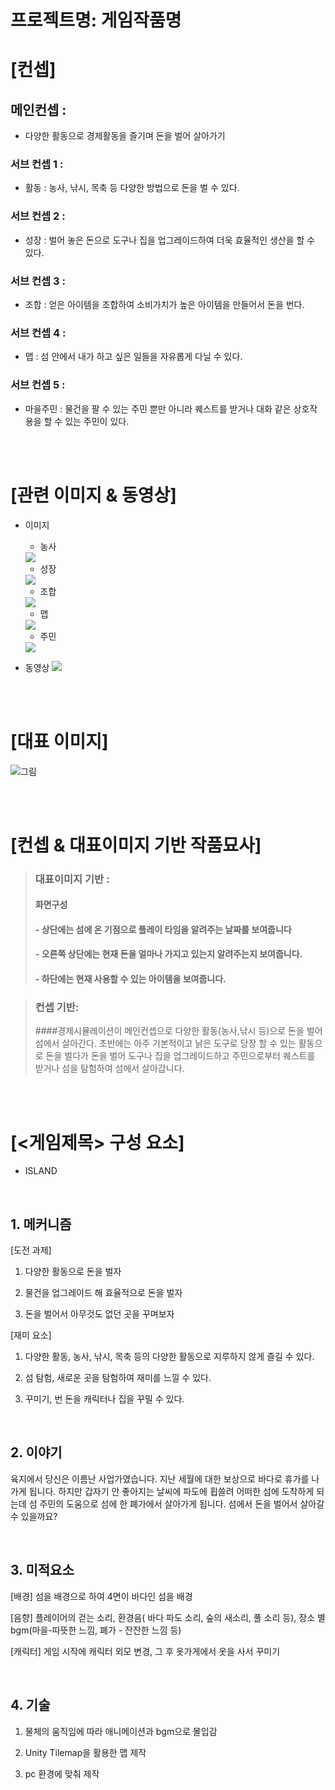 # 프로젝트명: 게임작품명

# [컨셉]

## 메인컨셉 :

- 다양한 활동으로 경제활동을 즐기며 돈을 벌어 살아가기

### 서브 컨셉 1 :

- 활동 : 농사, 낚시, 목축 등 다양한 방법으로 돈을 벌 수 있다.

### 서브 컨셉 2 :

- 성장 : 벌어 놓은 돈으로 도구나 집을 업그레이드하여 더욱 효율적인 생산을 할 수 있다.

### 서브 컨셉 3 :

- 조합 : 얻은 아이템을 조합하여 소비가치가 높은 아이템을 만들어서 돈을 번다.

### 서브 컨셉 4 :

- 맵 : 섬 안에서 내가 하고 싶은 일들을 자유롭게 다닐 수 있다.

### 서브 컨셉 5 :

- 마을주민 : 물건을 팔 수 있는 주민 뿐만 아니라 퀘스트를 받거나 대화 같은 상호작용을 할 수 있는 주민이 있다.

<br><br>

# [관련 이미지 & 동영상]

- 이미지  
  - 농사

  <img src="./img/관련이미지-농사.png">

  - 성장

  <img src="./img/관련이미지-레벨.png">

  - 조합

  <img src="./img/관련이미지-조합.png">

  - 맵

  <img src="./img/관련이미지-맵.png">

  - 주민

  <img src="./img/관련이미지-주민.png">
- 동영상
  [![](./img/동영상.png)](https://youtu.be/7IDfb0kU4ws)

<br><br>

# [대표 이미지]

![그림](./img/대표이미지.png)

<br><br>

# [컨셉 & 대표이미지 기반 작품묘사]

> ### 대표이미지 기반 :
> #### 화면구성
> #### - 상단에는 섬에 온 기점으로 플레이 타임을 알려주는 날짜를 보여줍니다
> #### - 오른쪽 상단에는 현재 돈을 얼마나 가지고 있는지 알려주는지 보여줍니다.
> #### - 하단에는 현재 사용할 수 있는 아이템을 보여줍니다. 

> ### 컨셉 기반: 
> ####경제시뮬레이션이 메인컨셉으로 다양한 활동(농사,낚시 등)으로 돈을 벌어 섬에서 살아간다. 초반에는 아주 기본적이고 낡은 도구로 당장 할 수 있는 활동으로 돈을 벌다가 돈을 벌어 도구나 집을 업그레이드하고 주민으로부터 퀘스트를 받거나 섬을 탐험하여 섬에서 살아갑니다.

<br><br>

# [<게임제목> 구성 요소]

- ISLAND

<br>

## 1. 메커니즘

[도전 과제]

1. 다양한 활동으로 돈을 벌자

2. 물건을 업그레이드 해 효율적으로 돈을 벌자

3. 돈을 벌어서 아무것도 없던 곳을 꾸며보자



[재미 요소]

1. 다양한 활동, 농사, 낚시, 목축 등의 다양한 활동으로 지루하지 않게 즐길 수 있다.

2. 섬 탐험, 새로운 곳을 탐험하여 재미를 느낄 수 있다.

3. 꾸미기, 번 돈을 캐릭터나 집을 꾸밀 수 있다.

<br>

## 2. 이야기

육지에서 당신은 이름난 사업가였습니다. 지난 세월에 대한 보상으로 바다로 휴가를 나가게 됩니다. 하지만 갑자기 안 좋아지는 날씨에 파도에 휩쓸려 어떠한 섬에 도착하게 되는데 섬 주민의 도움으로 섬에 한 폐가에서 살아가게 됩니다. 섬에서 돈을 벌어서 살아갈 수 있을까요?

<br>

## 3. 미적요소

[배경] 섬을 배경으로 하여 4면이 바다인 섬을 배경

[음향] 플레이어의 걷는 소리, 환경음( 바다 파도 소리, 숲의 새소리, 풀 소리 등), 장소 별 bgm(마을-따뜻한 느낌, 폐가 - 잔잔한 느낌 등)

[캐릭터] 게임 시작에 캐릭터 외모 변경, 그 후 옷가게에서 옷을 사서 꾸미기


<br>

## 4. 기술

1. 물체의 움직임에 따라 애니메이션과 bgm으로 몰입감

2. Unity Tilemap을 활용한 맵 제작

3. pc 환경에 맞춰 제작 
